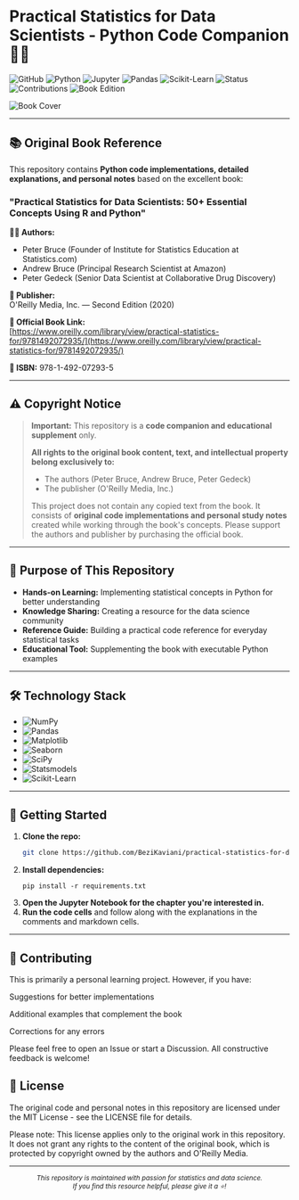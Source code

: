 # Practical Statistics for Data Scientists - Python Code Companion 📘🐍

![GitHub](https://img.shields.io/github/license/BeziKaviani/practical-statistics-for-data-scientists-book?style=for-the-badge)
![Python](https://img.shields.io/badge/Python-3.8%2B-3776AB?style=for-the-badge&logo=python&logoColor=white)
![Jupyter](https://img.shields.io/badge/Jupyter-Notebook-F37626?style=for-the-badge&logo=jupyter&logoColor=white)
![Pandas](https://img.shields.io/badge/Pandas-2.0+-150458?style=for-the-badge&logo=pandas&logoColor=white)
![Scikit-Learn](https://img.shields.io/badge/Scikit--Learn-1.2+-F7931E?style=for-the-badge&logo=scikit-learn&logoColor=white)
![Status](https://img.shields.io/badge/Status-Active%20Development-6DA57F?style=for-the-badge)
![Contributions](https://img.shields.io/badge/Contributions-Welcome-brightgreen?style=for-the-badge)
![Book Edition](https://img.shields.io/badge/Edition-2nd%20Edition-ff69b4?style=for-the-badge)

![Book Cover](https://learning.oreilly.com/library/cover/9781492072935/250w/)

---

## 📚 Original Book Reference

This repository contains **Python code implementations, detailed explanations, and personal notes** based on the excellent book:

### **"Practical Statistics for Data Scientists: 50+ Essential Concepts Using R and Python"**

**👨‍💻 Authors:**  
- Peter Bruce (Founder of Institute for Statistics Education at Statistics.com)  
- Andrew Bruce (Principal Research Scientist at Amazon)  
- Peter Gedeck (Senior Data Scientist at Collaborative Drug Discovery)  

**🏢 Publisher:**  
O'Reilly Media, Inc. — Second Edition (2020)  

**🔗 Official Book Link:**  
[https://www.oreilly.com/library/view/practical-statistics-for/9781492072935/](https://www.oreilly.com/library/view/practical-statistics-for/9781492072935/)

**📖 ISBN:** 978-1-492-07293-5  

---

## ⚠️ Copyright Notice

> **Important:** This repository is a **code companion and educational supplement** only.  
>  
> **All rights to the original book content, text, and intellectual property belong exclusively to:**  
> - The authors (Peter Bruce, Andrew Bruce, Peter Gedeck)  
> - The publisher (O'Reilly Media, Inc.)  
>  
> This project does not contain any copied text from the book. It consists of **original code implementations and personal study notes** created while working through the book's concepts. Please support the authors and publisher by purchasing the official book.

---

## 🎯 Purpose of This Repository

- **Hands-on Learning:** Implementing statistical concepts in Python for better understanding  
- **Knowledge Sharing:** Creating a resource for the data science community  
- **Reference Guide:** Building a practical code reference for everyday statistical tasks  
- **Educational Tool:** Supplementing the book with executable Python examples  

---


## 🛠️ Technology Stack

- ![NumPy](https://img.shields.io/badge/NumPy-013243?style=flat&logo=numpy&logoColor=white)  
- ![Pandas](https://img.shields.io/badge/Pandas-150458?style=flat&logo=pandas&logoColor=white)  
- ![Matplotlib](https://img.shields.io/badge/Matplotlib-11557C?style=flat&logo=python&logoColor=white)  
- ![Seaborn](https://img.shields.io/badge/Seaborn-4C72B0?style=flat&logo=python&logoColor=white)  
- ![SciPy](https://img.shields.io/badge/SciPy-8CAAE6?style=flat&logo=scipy&logoColor=white)  
- ![Statsmodels](https://img.shields.io/badge/Statsmodels-8CAAE6?style=flat&logo=python&logoColor=white)  
- ![Scikit-Learn](https://img.shields.io/badge/Scikit--Learn-F7931E?style=flat&logo=scikit-learn&logoColor=white)  

---

## 🚀 Getting Started

1.  **Clone the repo:**
    ```bash
    git clone https://github.com/BeziKaviani/practical-statistics-for-data-scientists-book.git
    ```
2.  **Install dependencies:**
    ```
    pip install -r requirements.txt
    ```
3.  **Open the Jupyter Notebook for the chapter you're interested in.**
4.  **Run the code cells** and follow along with the explanations in the comments and markdown cells.

---

## 🤝 Contributing

This is primarily a personal learning project. However, if you have:

Suggestions for better implementations

Additional examples that complement the book

Corrections for any errors

Please feel free to open an Issue or start a Discussion. All constructive feedback is welcome!


## 📜 License

The original code and personal notes in this repository are licensed under the MIT License - see the LICENSE file for details.

Please note: This license applies only to the original work in this repository. It does not grant any rights to the content of the original book, which is protected by copyright owned by the authors and O'Reilly Media.

---

<div align="center">
<sub><em>This repository is maintained with passion for statistics and data science.</em></sub><br>
<sub><em>If you find this resource helpful, please give it a ⭐!</em></sub>
</div>